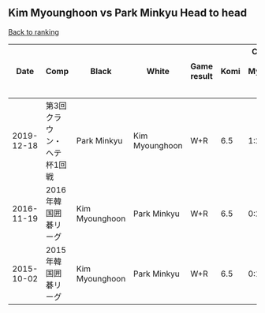 ## Kim Myounghoon vs Park Minkyu Head to head

[Back to ranking](../../index.md)




| **Date** | **Comp** | **Black** | **White** | **Game result** | **Komi** | **Cumulative Kim Myounghoon vs Park Minkyu** | **Kim Myounghoon streak** | **Park Minkyu streak** | 
| --- | --- | --- | --- | --- | --- | --- | --- | --- |
| 2019-12-18 | 第3回クラウン・ヘテ杯1回戦 | Park Minkyu | Kim Myounghoon | W+R | 6.5 | 1:2 | 1 | 0 | 
| 2016-11-19 | 2016年韓国囲碁リーグ | Kim Myounghoon | Park Minkyu | W+R | 6.5 | 0:2 | 0 | 2 | 
| 2015-10-02 | 2015年韓国囲碁リーグ | Kim Myounghoon | Park Minkyu | W+R | 6.5 | 0:1 | 0 | 1 |




